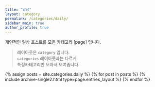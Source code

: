 ```yaml
---
title: "일상"
layout: category
permalink: /categories/daily/
sidebar_main: true
author_profile: true
---
```

개인적인 일상 포스트를 모은 카테고리 [page] 입니다.    
> 레이아웃은 `category` 입니다.  
> `categories` 레이아웃과는 다르게  
> 특정카테고리만 모아서 보여줍니다. 

{% assign posts = site.categories.daily %}
{% for post in posts %} {% include archive-single2.html type=page.entries_layout %} {% endfor %}
